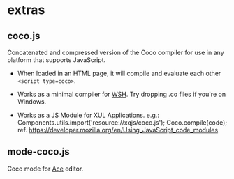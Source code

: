 extras
======

coco.js
-------
Concatenated and compressed version of the Coco compiler
for use in any platform that supports JavaScript.

- When loaded in an HTML page, it will compile and evaluate each other
  `<script type=coco>`.

- Works as a minimal compiler for
  [WSH](http://en.wikipedia.org/wiki/Windows_Script_Host).
  Try dropping .co files if you're on Windows.

- Works as a JS Module for XUL Applications. e.g.:
      Components.utils.import('resource://xqjs/coco.js');
      Coco.compile(code);
  ref. <https://developer.mozilla.org/en/Using_JavaScript_code_modules>


mode-coco.js
------------
Coco mode for [Ace](http://ace.ajax.org) editor.
